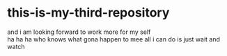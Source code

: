 # this-is-my-third-repository
and i am looking forward to work more for my self
<br>
ha ha ha who knows what gona happen to mee all i can do is just wait and watch
